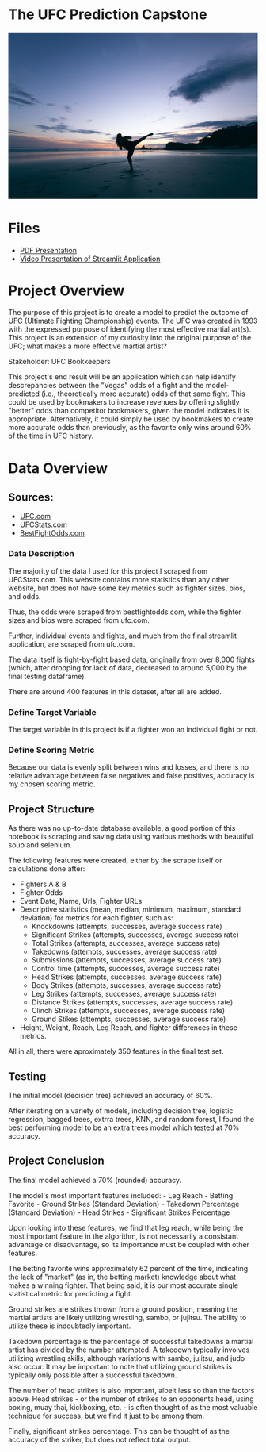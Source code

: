 # The UFC Prediction Capstone
![Martial Arts](kick_photo.jpg)

# Files
- [PDF Presentation](presentation.pdf)
- [Video Presentation of Streamlit Application](https://www.youtube.com/watch?v=dl-JhDgQbRA)

# Project Overview

The purpose of this project is to create a model to predict the outcome of UFC (Ultimate Fighting Championship) events. The UFC was created in 1993 with the expressed purpose of identifying the most effective martial art(s). This project is an extension of my curiosity into the original purpose of the UFC; what makes a more effective martial artist?

Stakeholder: UFC Bookkeepers

This project's end result will be an application which can help identify descrepancies between the "Vegas" odds of a fight and the model-predicted (i.e., theoretically more accurate) odds of that same fight. This could be used by bookmakers to increase revenues by offering slightly "better" odds than competitor bookmakers, given the model indicates it is appropriate. Alternatively, it could simply be used by bookmakers to create more accurate odds than previously, as the favorite only wins around 60% of the time in UFC history.

# Data Overview

## Sources:
 - [UFC.com](https://www.ufc.com/events)
 - [UFCStats.com](https://www.ufcstats.com)
 - [BestFightOdds.com](https://www.bestfightodds.com)


### Data Description

The majority of the data I used for this project I scraped from UFCStats.com. This website contains more statistics than any other website, but does not have some key metrics such as fighter sizes, bios, and odds. 

Thus, the odds were scraped from bestfightodds.com, while the fighter sizes and bios were scraped from ufc.com. 

Further, individual events and fights, and much from the final streamlit application, are scraped from ufc.com.

The data itself is fight-by-fight based data, originally from over 8,000 fights (which, after dropping for lack of data, decreased to around 5,000 by the final testing dataframe).

There are around 400 features in this dataset, after all are added.


### Define Target Variable

The target variable in this project is if a fighter won an individual fight or not. 

### Define Scoring Metric

Because our data is evenly split between wins and losses, and there is no relative advantage between false negatives and false positives, accuracy is my chosen scoring metric.

## Project Structure

As there was no up-to-date database available, a good portion of this notebook is scraping and saving data using various methods with beautiful soup and selenium. 

The following features were created, either by the scrape itself or calculations done after:

- Fighters A & B 
- Fighter Odds
- Event Date, Name, Urls, Fighter URLs
- Descriptive statistics (mean, median, minimum, maximum, standard deviation) for metrics for each fighter, such as:
    - Knockdowns (attempts, successes, average success rate)
    - Significant Strikes (attempts, successes, average success rate)
    - Total Strikes (attempts, successes, average success rate)
    - Takedowns (attempts, successes, average success rate)
    - Submissions (attempts, successes, average success rate)
    - Control time (attempts, successes, average success rate)
    - Head Strikes (attempts, successes, average success rate)
    - Body Strikes (attempts, successes, average success rate)
    - Leg Strikes (attempts, successes, average success rate)
    - Distance Strikes (attempts, successes, average success rate)
    - Clinch Strikes (attempts, successes, average success rate)
    - Ground Stikes (attempts, successes, average success rate)
- Height, Weight, Reach, Leg Reach, and fighter differences in these metrics.

All in all, there were aproximately 350 features in the final test set.



## Testing

The initial model (decision tree) achieved an accuracy of 60%. 

After iterating on a variety of models, including decision tree, logistic regression, bagged trees, extrra trees, KNN, and random forest, I found the best performing model to be an extra trees model which tested at 70% accuracy. 

## Project Conclusion

The final model achieved a 70% (rounded) accuracy. 

The model's most important features included:
    - Leg Reach
    - Betting Favorite
    - Ground Strikes (Standard Deviation)
    - Takedown Percentage (Standard Deviation)
    - Head Strikes 
    - Significant Strikes Percentage

Upon looking into these features, we find that leg reach, while being the most important feature in the algorithm, is not necessarily a consistant advantage or disadvantage, so its importance must be coupled with other features. 

The betting favorite wins approximately 62 percent of the time, indicating the lack of "market" (as in, the betting market) knowledge about what makes a winning fighter. That being said, it is our most accurate single statistical metric for predicting a fight. 

Ground strikes are strikes thrown from a ground position, meaning the martial artists are likely utilizing wrestling, sambo, or jujitsu. The ability to utilize these is indoubtedly important. 

Takedown percentage is the percentage of successful takedowns a martial artist has divided by the number attempted. A takedown typically involves utilizing wrestling skills, although variations with sambo, jujitsu, and judo also occur. It may be important to note that utilizing ground strikes is typically only possible after a successful takedown. 

The number of head strikes is also important, albeit less so than the factors above. Head strikes - or the number of strikes to an opponents head, using boxing, muay thai, kickboxing, etc. - is often thought of as the most valuable technique for success, but we find it just to be among them. 

Finally, significant strikes percentage. This can be thought of as the accuracy of the striker, but does not reflect total output. 
